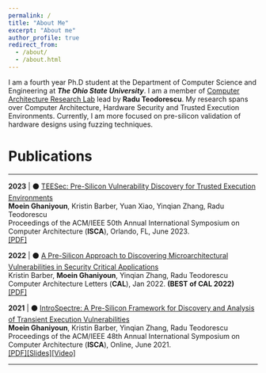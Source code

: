 ```yaml
---
permalink: /
title: "About Me"
excerpt: "About me"
author_profile: true
redirect_from: 
  - /about/
  - /about.html
---
```


I am a fourth year Ph.D student at the Department of Computer Science and Engineering at ***The Ohio State University***. I am a member of [Computer Architecture Research Lab](https://web.cse.ohio-state.edu/~teodorescu.1/arch/index.html) lead by **Radu Teodorescu**. My research spans over Computer Architecture, Hardware Security and Trusted Execution Environments. Currently, I am more focused on pre-silicon validation of hardware designs using fuzzing techniques. 


Publications
======

---
**2023**  |  ⚫ [TEESec: Pre-Silicon Vulnerability Discovery for Trusted Execution Environments](https://moeinghaniyoun.github.io/files/TEESec.pdf)<br />
**Moein Ghaniyoun**, Kristin Barber, Yuan Xiao, Yinqian Zhang, Radu Teodorescu<br />
Proceedings of the ACM/IEEE 50th Annual International Symposium on Computer Architecture (**ISCA**), Orlando, FL, June 2023.<br />
[[PDF]](https://moeinghaniyoun.github.io/files/TEESec.pdf)

**2022**  |  ⚫ [A Pre-Silicon Approach to Discovering Microarchitectural Vulnerabilities in Security Critical Applications](https://ieeexplore.ieee.org/document/9713708)<br />
Kristin Barber, **Moein Ghaniyoun**, Yinqian Zhang, Radu Teodorescu<br />
Computer Architecture Letters (**CAL**), Jan 2022. **(BEST of CAL 2022)**<br />
[[PDF]](https://ieeexplore.ieee.org/document/9713708)

**2021**  |  ⚫ [IntroSpectre: A Pre-Silicon Framework for Discovery and Analysis of Transient Execution Vulnerabilities](https://moeinghaniyoun.github.io/files/IntroSpectre.pdf)<br />
**Moein Ghaniyoun**, Kristin Barber, Yinqian Zhang, Radu Teodorescu<br />
Proceedings of the ACM/IEEE 48th Annual International Symposium on Computer Architecture (**ISCA**), Online, June 2021.<br />
[[PDF]](https://moeinghaniyoun.github.io/files/IntroSpectre.pdf)[[Slides]](https://moeinghaniyoun.github.io/files/IntroSpectre.ppsx)[[Video]](https://www.youtube.com/watch?v=cEjbz06RCmk)

---


